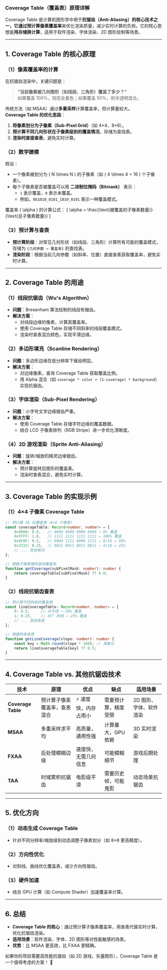 ### **Coverage Table（覆盖表）原理详解**
Coverage Table 是计算机图形学中用于**抗锯齿（Anti-Aliasing）**的核心技术之一，它通过**预计算像素覆盖率**来优化渲染质量，减少实时计算的负担。它的核心思想是**用存储换计算**，适用于软件渲染、字体渲染、2D 图形绘制等场景。

---

## **1. Coverage Table 的核心原理**
### **（1）像素覆盖率的计算**
在抗锯齿渲染中，关键问题是：
> **“当前像素被几何图形（如线段、三角形）覆盖了多少？”**  
> 如果覆盖 100%，则完全着色；如果覆盖 50%，则半透明混合。

传统方法（如 MSAA）通过**多重采样**计算覆盖率，但计算量较大。  
**Coverage Table 的优化思路**：
1. **将像素划分为子像素（Sub-Pixel Grid）**（如 4×4、8×8）。
2. **预计算不同几何形状在子像素级别的覆盖情况**，存储为查找表。
3. **渲染时直接查表**，避免实时计算。

### **（2）数学建模**
假设：
- 一个像素被划分为 \( N \times N \) 的子像素（如 \( 4 \times 4 = 16 \) 个子像素）。
- 每个子像素是否被覆盖可以用 **二进制位掩码（Bitmask）** 表示：
  - `1` 表示覆盖，`0` 表示未覆盖。
  - 例如，`0b1010_0101_1010_0101` 表示一种覆盖模式。

覆盖率 \( \alpha \) 的计算公式：
\[
\alpha = \frac{\text{被覆盖的子像素数量}}{\text{总子像素数量}}
\]

### **（3）预计算与查表**
- **预计算阶段**：对常见几何形状（如线段、三角形）计算所有可能的覆盖模式，存储为 `{几何参数 → 覆盖率}` 的查找表。
- **渲染阶段**：根据当前几何参数（如斜率、位置）直接查表获取覆盖率，避免实时计算。

---

## **2. Coverage Table 的用途**
### **（1）线段抗锯齿（Wu's Algorithm）**
- **问题**：Bresenham 算法绘制的线段有锯齿。
- **解决方案**：
  - 对线段边缘的像素，计算其覆盖率。
  - 使用 Coverage Table 存储不同斜率的线段覆盖模式。
  - 渲染时查表混合颜色，实现平滑边缘。

### **（2）多边形填充（Scanline Rendering）**
- **问题**：多边形边缘在低分辨率下锯齿明显。
- **解决方案**：
  - 对边缘像素，查询 Coverage Table 获取覆盖比例。
  - 用 Alpha 混合（如 `coverage * color + (1-coverage) * background`）实现抗锯齿。

### **（3）字体渲染（Sub-Pixel Rendering）**
- **问题**：小字号文字边缘锯齿严重。
- **解决方案**：
  - 使用 Coverage Table 存储字符边缘的覆盖数据。
  - 结合 LCD 子像素排列（RGB Stripe）进一步优化清晰度。

### **（4）2D 游戏渲染（Sprite Anti-Aliasing）**
- **问题**：旋转/缩放的精灵边缘锯齿。
- **解决方案**：
  - 预计算旋转后图形的覆盖表。
  - 渲染时查表混合，避免实时计算。

---

## **3. Coverage Table 的实现示例**
### **（1）4×4 子像素 Coverage Table**
```typescript
// 预计算 16 位覆盖表（4×4 子像素）
const coverageTable: Record<number, number> = {
    0x0000: 0.0,   // 0000 0000 0000 0000 → 0% 覆盖
    0xFFFF: 1.0,   // 1111 1111 1111 1111 → 100% 覆盖
    0x0F0F: 0.5,   // 0000 1111 0000 1111 → 8/16 = 50%
    0x3333: 0.25,  // 0011 0011 0011 0011 → 4/16 = 25%
    // ... 其他情况
};

// 根据子像素掩码查询覆盖率
function getCoverage(subPixelMask: number): number {
    return coverageTable[subPixelMask] ?? 0.0;
}
```

### **（2）线段抗锯齿查表**
```typescript
// 预计算不同斜率的覆盖表
const lineCoverageTable: Record<number, number> = {
    0: 0.5,     // 水平线 → 50% 覆盖
    1: 0.25,    // 45° 斜线 → 25% 覆盖
    // ... 其他角度
};

// 根据斜率查表
function getLineCoverage(slope: number): number {
    const key = Math.round(slope * 100); // 离散化
    return lineCoverageTable[key] ?? 0.5;
}
```

---

## **4. Coverage Table vs. 其他抗锯齿技术**
| **技术**         | **原理**                     | **优点**               | **缺点**               | **适用场景**           |
|------------------|-----------------------------|-----------------------|-----------------------|-----------------------|
| **Coverage Table** | 预计算子像素覆盖率，查表混合 | ⚡ 速度快，内存占用小  | 需要预计算，精度受限   | 2D 图形、字体、软件渲染 |
| **MSAA**         | 多重采样求平均              | 高质量，通用性强      | 计算量大，GPU 依赖    | 3D 实时渲染           |
| **FXAA**         | 后处理模糊边缘              | 速度快，无需几何信息  | 可能模糊细节          | 游戏后期处理          |
| **TAA**          | 时域累积抗锯齿              | 电影级平滑            | 需要历史帧，可能鬼影  | 动态场景抗锯齿        |

---

## **5. 优化方向**
### **（1）动态生成 Coverage Table**
- 针对不同分辨率/缩放级别动态调整子像素划分（如 8×8 更高精度）。

### **（2）方向性优化**
- 对斜线、曲线优化覆盖表，减少方向性锯齿。

### **（3）硬件加速**
- 结合 GPU 计算（如 Compute Shader）加速覆盖率计算。

---

## **6. 总结**
- **Coverage Table 的核心**：通过预计算子像素覆盖率，用查表代替实时计算，优化抗锯齿渲染。
- **适用场景**：软件渲染、字体、2D 图形等对性能敏感的场景。
- **优势**：比 MSAA 更高效，比 FXAA 更精确。

如果你的项目需要高性能抗锯齿（如 2D 游戏、矢量图形），Coverage Table 是一个值得考虑的方案！ 🎯